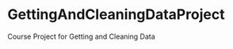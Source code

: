 GettingAndCleaningDataProject
=============================

Course Project for Getting and Cleaning Data
